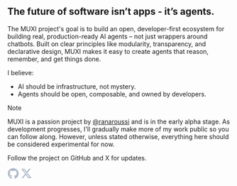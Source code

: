 ## The future of software isn’t apps - it’s agents.

The MUXI project's goal is to build an open, developer-first ecosystem for building real, production-ready AI agents – not just wrappers around chatbots. Built on clear principles like modularity, transparency, and declarative design, MUXI makes it easy to create agents that reason, remember, and get things done.

I believe:

- AI should be infrastructure, not mystery.
- Agents should be open, composable, and owned by developers.

> [!NOTE]
> MUXI is a passion project by [@ranaroussi](https://github.com/ranaroussi) and is in the early alpha stage. As development progresses, I'll gradually make more of my work public so you can follow along. However, unless stated otherwise, everything here should be considered experimental for now.

Follow the project on GitHub and X for updates.

<p>
  <a href="https://github.com/muxi-ai"><img height="25" src="./icons/github.svg" alt="MUXI on GitHub" title="MUXI on GitHub"></a>
  <a href="https://x.com/muxi_ai"><img height="25" src="./icons/x.svg" alt="MUXI on X/Twitter" title="MUXI on X/Twitter"></a>
</p>
